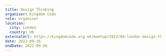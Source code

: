 ```yaml
---
title: Design Thinking
organiser: Kingdom Code
role: organiser
location:
  city: London
  country: UK
externalUrl: https://kingdomcode.org.uk/meetup/2022/09-london-design-thinking/
date: 2022-09-26
endDate: 2022-09-26
---
```


